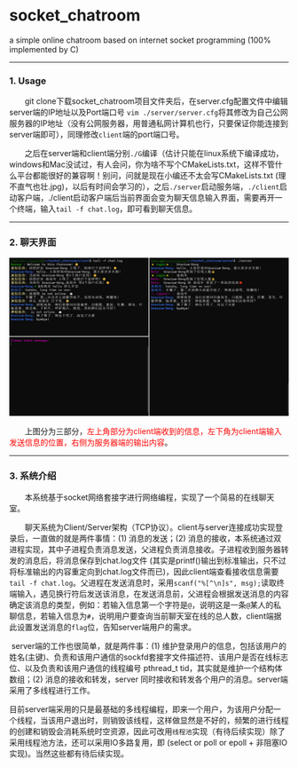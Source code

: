 # socket_chatroom
a simple online chatroom based on internet socket programming (100% implemented by C)

---

### 1. Usage

&emsp;&emsp;git clone下载socket_chatroom项目文件夹后，在server.cfg配置文件中编辑server端的IP地址以及Port端口号 `vim ./server/server.cfg`将其修改为自己公网服务器的IP地址（没有公网服务器，用普通私网计算机也行，只要保证你能连接到server端即可），同理修改`client`端的port端口号。

&emsp;&emsp;之后在server端和client端分别`./G`编译（估计只能在linux系统下编译成功，windows和Mac没试过，有人会问，你为啥不写个CMakeLists.txt，这样不管什么平台都能很好的兼容啊！别问，问就是现在小编还不太会写CMakeLists.txt (理不直气也壮.jpg)，以后有时间会学习的），之后`./server`启动服务端，`./client`启动客户端，./client启动客户端后当前界面会变为聊天信息输入界面，需要再开一个终端，输入`tail -f chat.log`，即可看到聊天信息。

---

### 2. 聊天界面

![image-20220228171129333](./picture/demo.png)

&emsp;&emsp;上图分为三部分，<font color = red>左上角部分为client端收到的信息，左下角为client端输入发送信息的位置，右侧为服务器端的输出内容</font>。

----

### 3. 系统介绍

&emsp;&emsp;本系统基于socket网络套接字进行网络编程，实现了一个简易的在线聊天室。

&emsp;&emsp;聊天系统为Client/Server架构（TCP协议）。client与server连接成功实现登录后，一直做的就是两件事情：(1) 消息的发送；(2) 消息的接收，本系统通过双进程实现，其中子进程负责消息发送，父进程负责消息接收。子进程收到服务器转发的消息后，将消息保存到chat.log文件 (其实是printf()输出到标准输出，只不过将标准输出的内容重定向到chat.log文件而已)，因此client端查看接收信息需要`tail -f chat.log`。父进程在发送消息时，采用`scanf("%[^\n]s", msg);`读取终端输入，遇见换行符后发送该消息，在发送消息前，父进程会根据发送消息的内容确定该消息的类型，例如：若输入信息第一个字符是`@`，说明这是一条`@`某人的私聊信息，若输入信息为`#`，说明用户要查询当前聊天室在线的总人数，client端据此设置发送消息的`flag`位，告知server端用户的需求。

​		server端的工作也很简单，就是两件事：(1) 维护登录用户的信息，包括该用户的姓名(主键)、负责和该用户通信的sockfd套接字文件描述符、该用户是否在线标志位、以及负责和该用户通信的线程编号 pthread_t tid，其实就是维护一个结构体数组；(2) 消息的接收和转发，server 同时接收和转发各个用户的消息。server端采用了多线程进行工作。

​		目前server端采用的只是最基础的多线程编程，即来一个用户，为该用户分配一个线程，当该用户退出时，则销毁该线程，这样做显然是不好的，频繁的进行线程的创建和销毁会消耗系统时空资源，因此可改用`线程池`实现（有待后续实现）除了采用线程池方法，还可以采用IO多路复用，即 (select or poll or epoll + 非阻塞IO实现)。当然这些都有待后续实现。













